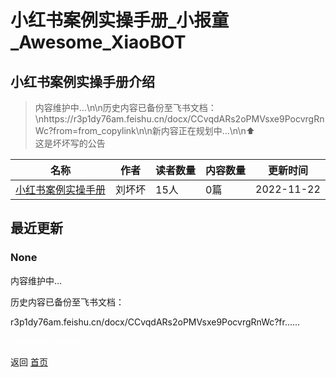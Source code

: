# 小红书案例实操手册_小报童_Awesome_XiaoBOT

## 小红书案例实操手册介绍
> 内容维护中…\n\n历史内容已备份至飞书文档：\nhttps://r3p1dy76am.feishu.cn/docx/CCvqdARs2oPMVsxe9PocvrgRnWc?from=from_copylink\n\n新内容正在规划中…\n\n⬆️  
这是坏坏写的公告  
  


|名称|作者|读者数量|内容数量|更新时间|
|---|---|---|---|---|
|[小红书案例实操手册](https://xiaobot.net/p/liuhuaihuai001?refer=0b133df9-27dc-423b-8101-639049001c13)|刘坏坏|15人|0篇|2022-11-22|

## 最近更新
### None

内容维护中…

历史内容已备份至飞书文档：

r3p1dy76am.feishu.cn/docx/CCvqdARs2oPMVsxe9PocvrgRnWc?fr......


<a href="https://github.com/Reno9527/awesome-xiaobot" style="color: white; text-decoration: none;">awesome-xiaobot</a>

返回 [首页](../README.md)
